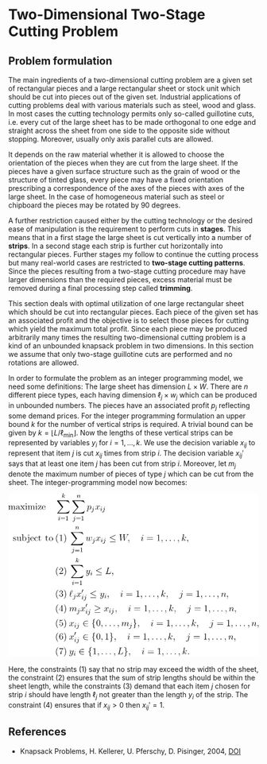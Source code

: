 # Two-Dimensional Two-Stage Cutting Problem

## Problem formulation

The main ingredients of a two-dimensional cutting problem are a given set of rectangular
pieces and a large rectangular sheet or stock unit which should be cut into
pieces out of the given set. Industrial applications of cutting problems deal with
various materials such as steel, wood and glass. In most cases the cutting technology
permits only so-called guillotine cuts, i.e. every cut of the large sheet has to be made
orthogonal to one edge and straight across the sheet from one side to the opposite
side without stopping. Moreover, usually only axis parallel cuts are allowed.

It depends on the raw material whether it is allowed to choose the orientation of
the pieces when they are cut from the large sheet. If the pieces have a given surface
structure such as the grain of wood or the structure of tinted glass, every piece
may have a fixed orientation prescribing a correspondence of the axes of the pieces
with axes of the large sheet. In the case of homogeneous material such as steel or
chipboard the pieces may be rotated by 90 degrees.

A further restriction caused either by the cutting technology or the desired ease
of manipulation is the requirement to perform cuts in **stages**. This means that in
a first stage the large sheet is cut vertically into a number of **strips**. In a second
stage each strip is further cut horizontally into rectangular pieces. Further stages
my follow to continue the cutting process but many real-world cases are restricted
to **two-stage cutting patterns**. Since the pieces resulting from a two-stage cutting
procedure may have larger dimensions than the required pieces, excess material
must be removed during a final processing step called **trimming**.

This section deals with optimal utilization of one large rectangular sheet which
should be cut into rectangular pieces.
Each piece of the given set has an associated profit and the objective is to select
those pieces for cutting which yield the maximum total profit. Since each piece may
be produced arbitrarily many times the resulting two-dimensional cutting problem
is a kind of an unbounded knapsack problem in two dimensions. In this section we
assume that only two-stage guillotine cuts are performed and no rotations are
allowed.

In order to formulate the problem as an integer programming model, we need some
definitions: The large sheet has dimension $L \times W$. There are $n$ different piece types,
each having dimension $\ell_j \times w_j$ which can be produced in unbounded numbers. The
pieces have an associated profit $p_j$ reflecting some demand prices. For the
integer programming formulation an upper bound $k$ for the number of vertical strips
is required. A trivial bound can be given by $k = \lfloor L / \ell_{\text{min}} \rfloor$.
Now the lengths of these
vertical strips can be represented by variables $y_i$ for $i = 1, \ldots , k$. We use the decision
variable $x_{ij}$ to represent that item $j$ is cut $x_{ij}$ times from strip $i$. The decision variable
$x_{ij}'$ says that at least one item $j$ has been cut from strip $i$. Moreover, let $m_j$ denote the
maximum number of pieces of type $j$ which can be cut from the sheet. The integer-programming model now becomes:


![Mathematical formulation](./problem.png)

Here, the constraints (1) say that no strip may exceed the width of the sheet,
the constraint (2) ensures that the sum of strip lengths should be within the sheet
length, while the constraints (3) demand that each item $j$ chosen for strip $i$ should
have length $\ell_j$ not greater than the length $y_i$ of the strip. The constraint (4) ensures
that if $x_{ij} > 0$ then $x_{ij}' = 1$.






## References
- Knapsack Problems, H. Kellerer, U. Pferschy, D. Pisinger, 2004, [DOI](https://doi.org/10.1007/978-3-540-24777-7)





